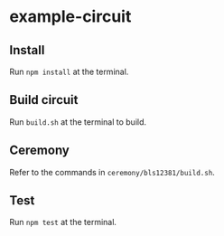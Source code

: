 # example-circuit

## Install

Run `npm install` at the terminal.

## Build circuit

Run `build.sh` at the terminal to build.

## Ceremony

Refer to the commands in `ceremony/bls12381/build.sh`.

## Test

Run `npm test` at the terminal.
